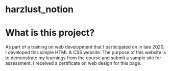 # harzlust_notion

# What is this project?

As part of a training on web development that I participated on in late 2020, I developed this simple HTML & CSS website. The purpose of this website is to demonstrate my learnings from the course and submit a sample site for assessment. I received a certificate on web design for this page.
